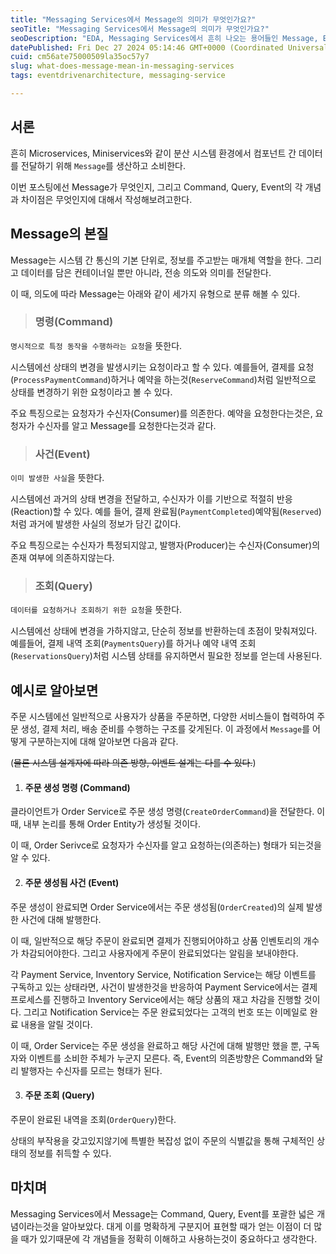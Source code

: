 ```yaml
---
title: "Messaging Services에서 Message의 의미가 무엇인가요?"
seoTitle: "Messaging Services에서 Message의 의미가 무엇인가요?"
seoDescription: "EDA, Messaging Services에서 흔히 나오는 용어들인 Message, Event, Command, Query에 대한 개념을 정리합니다."
datePublished: Fri Dec 27 2024 05:14:46 GMT+0000 (Coordinated Universal Time)
cuid: cm56ate75000509la35oc57y7
slug: what-does-message-mean-in-messaging-services
tags: eventdrivenarchitecture, messaging-service

---
```


## 서론

흔히 Microservices, Miniservices와 같이 분산 시스템 환경에서 컴포넌트 간 데이터를 전달하기 위해 `Message`를 생산하고 소비한다.

이번 포스팅에선 Message가 무엇인지, 그리고 Command, Query, Event의 각 개념과 차이점은 무엇인지에 대해서 작성해보려고한다.

## Message의 본질

Message는 시스템 간 통신의 기본 단위로, 정보를 주고받는 매개체 역할을 한다. 그리고 데이터를 담은 컨테이너일 뿐만 아니라, 전송 의도와 의미를 전달한다.

이 때, 의도에 따라 Message는 아래와 같이 세가지 유형으로 분류 해볼 수 있다.

> ### 명령(Command)

`명시적으로 특정 동작을 수행하라는 요청`을 뜻한다.

시스템에선 상태의 변경을 발생시키는 요청이라고 할 수 있다. 예를들어, 결제를 요청(`ProcessPaymentCommand`)하거나 예약을 하는것(`ReserveCommand`)처럼 일반적으로 상태를 변경하기 위한 요청이라고 볼 수 있다.

주요 특징으로는 요청자가 수신자(Consumer)를 의존한다. 예약을 요청한다는것은, 요청자가 수신자를 알고 Message를 요청한다는것과 같다.

> ### 사건(Event)

`이미 발생한 사실`을 뜻한다.

시스템에선 과거의 상태 변경을 전달하고, 수신자가 이를 기반으로 적절히 반응(Reaction)할 수 있다. 예를 들어, 결제 완료됨(`PaymentCompleted`)예약됨(`Reserved`)처럼 과거에 발생한 사실의 정보가 담긴 값이다.

주요 특징으로는 수신자가 특정되지않고, 발행자(Producer)는 수신자(Consumer)의 존재 여부에 의존하지않는다.

> ### 조회(Query)

`데이터를 요청하거나 조회하기 위한 요청`을 뜻한다.

시스템에선 상태에 변경을 가하지않고, 단순히 정보를 반환하는데 초점이 맞춰져있다. 예를들어, 결제 내역 조회(`PaymentsQuery`)를 하거나 예약 내역 조회(`ReservationsQuery`)처럼 시스템 상태를 유지하면서 필요한 정보를 얻는데 사용된다.

## 예시로 알아보면

주문 시스템에선 일반적으로 사용자가 상품을 주문하면, 다양한 서비스들이 협력하여 주문 생성, 결제 처리, 배송 준비를 수행하는 구조를 갖게된다. 이 과정에서 `Message`를 어떻게 구분하는지에 대해 알아보면 다음과 같다.

(<s>물론 시스템 설계자에 따라 의존 방향, 이벤트 설계는 다를 수 있다.</s>)

1. #### 주문 생성 명령 (Command)
    

클라이언트가 Order Service로 주문 생성 명령(`CreateOrderCommand`)을 전달한다. 이 때, 내부 논리를 통해 Order Entity가 생성될 것이다.

이 때, Order Serivce로 요청자가 수신자를 알고 요청하는(의존하는) 형태가 되는것을 알 수 있다.

2. #### **주문 생성됨 사건 (Event)**
    

주문 생성이 완료되면 Order Service에서는 주문 생성됨(`OrderCreated`)의 실제 발생한 사건에 대해 발행한다.

이 때, 일반적으로 해당 주문이 완료되면 결제가 진행되어야하고 상품 인벤토리의 개수가 차감되어야한다. 그리고 사용자에게 주문이 완료되었다는 알림을 보내야한다.

각 Payment Service, Inventory Service, Notification Service는 해당 이벤트를 구독하고 있는 상태라면, 사건이 발생한것을 반응하여 Payment Service에서는 결제 프로세스를 진행하고 Inventory Service에서는 해당 상품의 재고 차감을 진행할 것이다. 그리고 Notification Service는 주문 완료되었다는 고객의 번호 또는 이메일로 완료 내용을 알릴 것이다.

이 때, Order Service는 주문 생성을 완료하고 해당 사건에 대해 발행만 했을 뿐, 구독자와 이벤트를 소비한 주체가 누군지 모른다. 즉, Event의 의존방향은 Command와 달리 발행자는 수신자를 모르는 형태가 된다.

3. #### 주문 조회 (Query)
    

주문이 완료된 내역을 조회(`OrderQuery`)한다.

상태의 부작용을 갖고있지않기에 특별한 복잡성 없이 주문의 식별값을 통해 구체적인 상태의 정보를 취득할 수 있다.

## 마치며

Messaging Services에서 Message는 Command, Query, Event를 포괄한 넓은 개념이라는것을 알아보았다. 대게 이를 명확하게 구분지어 표현할 때가 얻는 이점이 더 많을 때가 있기때문에 각 개념들을 정확히 이해하고 사용하는것이 중요하다고 생각한다.